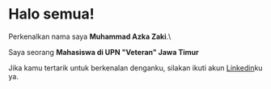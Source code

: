 # Halo semua! 

Perkenalkan nama saya **Muhammad Azka Zaki**.\

Saya seorang **Mahasiswa di UPN "Veteran" Jawa Timur**

Jika kamu tertarik untuk berkenalan denganku, silakan ikuti akun [Linkedin](https://www.linkedin.com/in/muhammadazkazaki/)ku ya.
